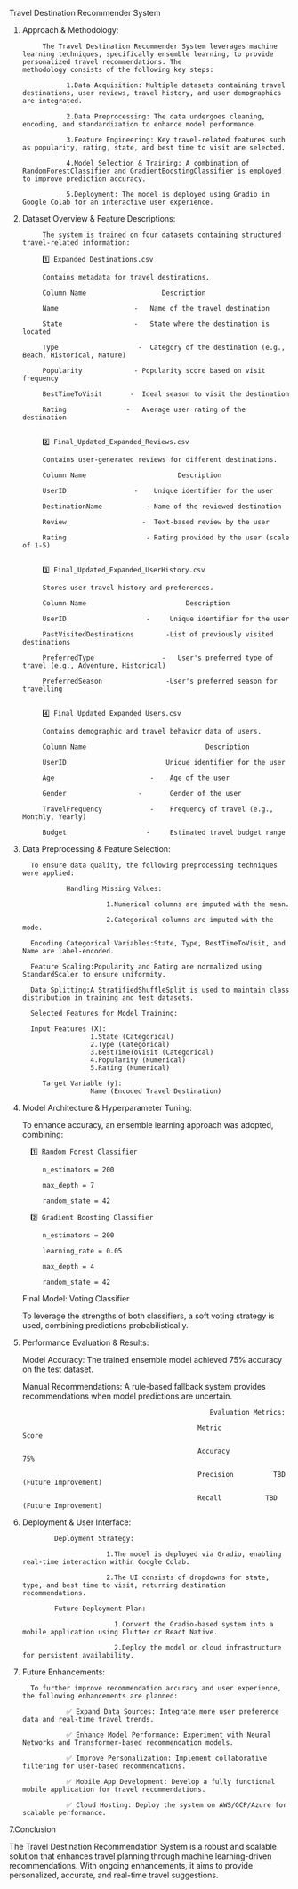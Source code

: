 Travel Destination Recommender System
1. Approach & Methodology:

            The Travel Destination Recommender System leverages machine learning techniques, specifically ensemble learning, to provide personalized travel recommendations. The                       methodology consists of the following key steps:
            
                  1.Data Acquisition: Multiple datasets containing travel destinations, user reviews, travel history, and user demographics are integrated.
               
                  2.Data Preprocessing: The data undergoes cleaning, encoding, and standardization to enhance model performance.
               
                  3.Feature Engineering: Key travel-related features such as popularity, rating, state, and best time to visit are selected.
               
                  4.Model Selection & Training: A combination of RandomForestClassifier and GradientBoostingClassifier is employed to improve prediction accuracy.
               
                  5.Deployment: The model is deployed using Gradio in Google Colab for an interactive user experience.


2. Dataset Overview & Feature Descriptions:

            The system is trained on four datasets containing structured travel-related information:
            
            1️⃣ Expanded_Destinations.csv
            
            Contains metadata for travel destinations.
            
            Column Name	                  Description
            
            Name	               -   Name of the travel destination
            
            State	               -   State where the destination is located
            
            Type	                -  Category of the destination (e.g., Beach, Historical, Nature)
            
            Popularity	           - Popularity score based on visit frequency
            
            BestTimeToVisit	      -  Ideal season to visit the destination
            
            Rating	             -   Average user rating of the destination
   
            
            2️⃣ Final_Updated_Expanded_Reviews.csv
            
            Contains user-generated reviews for different destinations.
            
            Column Name                       Description
            
            UserID	               -    Unique identifier for the user
            
            DestinationName	          - Name of the reviewed destination
            
            Review	                 -  Text-based review by the user
            
            Rating	                  - Rating provided by the user (scale of 1-5)
   
            
            3️⃣ Final_Updated_Expanded_UserHistory.csv
            
            Stores user travel history and preferences.
            
            Column Name	                        Description
            
            UserID	                  -     Unique identifier for the user
            
            PastVisitedDestinations	       -List of previously visited destinations
            
            PreferredType	              -   User's preferred type of travel (e.g., Adventure, Historical)
            
            PreferredSeason	               -User's preferred season for travelling
   
            
            4️⃣ Final_Updated_Expanded_Users.csv
            
            Contains demographic and travel behavior data of users.
            
            Column Name	                             Description
            
            UserID	                       Unique identifier for the user
            
            Age                        -    Age of the user
            
            Gender	                -       Gender of the user
            
            TravelFrequency	           -    Frequency of travel (e.g., Monthly, Yearly)
            
            Budget	                  -     Estimated travel budget range


4. Data Preprocessing & Feature Selection:

         To ensure data quality, the following preprocessing techniques were applied:
            
                  Handling Missing Values:
                  
                            1.Numerical columns are imputed with the mean.
                            
                            2.Categorical columns are imputed with the mode.
                      
         Encoding Categorical Variables:State, Type, BestTimeToVisit, and Name are label-encoded.
            
         Feature Scaling:Popularity and Rating are normalized using StandardScaler to ensure uniformity.
            
         Data Splitting:A StratifiedShuffleSplit is used to maintain class distribution in training and test datasets.
            
         Selected Features for Model Training:
            
         Input Features (X):
                        1.State (Categorical)
                        2.Type (Categorical)
                        3.BestTimeToVisit (Categorical)
                        4.Popularity (Numerical)
                        5.Rating (Numerical)
                        
            Target Variable (y):
                        Name (Encoded Travel Destination)


3. Model Architecture & Hyperparameter Tuning:

      To enhance accuracy, an ensemble learning approach was adopted, combining:
      
         1️⃣ Random Forest Classifier
            
            n_estimators = 200
            
            max_depth = 7
            
            random_state = 42

         2️⃣ Gradient Boosting Classifier
            
            n_estimators = 200
            
            learning_rate = 0.05
            
            max_depth = 4
            
            random_state = 42

      Final Model: Voting Classifier

      To leverage the strengths of both classifiers, a soft voting strategy is used, combining predictions probabilistically.

4. Performance Evaluation & Results:

      Model Accuracy: The trained ensemble model achieved 75% accuracy on the test dataset.
      
      Manual Recommendations: A rule-based fallback system provides recommendations when model predictions are uncertain.
   
                                                      Evaluation Metrics:
      
                                                   Metric	            Score
                                                                  
                                                   Accuracy	            75%
                                                                  
                                                   Precision	      TBD (Future Improvement)
                                                                  
                                                   Recall	        TBD (Future Improvement)

6. Deployment & User Interface:

               Deployment Strategy:

                            1.The model is deployed via Gradio, enabling real-time interaction within Google Colab.
            
                            2.The UI consists of dropdowns for state, type, and best time to visit, returning destination recommendations.

               Future Deployment Plan:

                              1.Convert the Gradio-based system into a mobile application using Flutter or React Native.
            
                              2.Deploy the model on cloud infrastructure for persistent availability.


7. Future Enhancements:

         To further improve recommendation accuracy and user experience, the following enhancements are planned:

                  ✅ Expand Data Sources: Integrate more user preference data and real-time travel trends.
                  
                  ✅ Enhance Model Performance: Experiment with Neural Networks and Transformer-based recommendation models.
            
                  ✅ Improve Personalization: Implement collaborative filtering for user-based recommendations.
            
                  ✅ Mobile App Development: Develop a fully functional mobile application for travel recommendations.
                  
                  ✅ Cloud Hosting: Deploy the system on AWS/GCP/Azure for scalable performance.
  
7.Conclusion

The Travel Destination Recommendation System is a robust and scalable solution that enhances travel planning through machine learning-driven recommendations. With ongoing             enhancements, it aims to provide personalized, accurate, and real-time travel suggestions.
